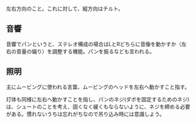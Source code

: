 左右方向のこと。これに対して、縦方向はチルト。

## 音響

音響でパンというと、ステレオ構成の場合はLとRどちらに音像を動かすか（左右の音量の偏り）を調整する機能。パンを振るなども言われる。

  

## 照明

主にムービングに使われる言葉、ムービングのヘッドを左右へ動かすこと指す。

灯体も同様に左右へ動かすことを指し、パンのネジ(ダボを固定するためのネジ)は、シュートのことを考え、固くなく緩くもならないように、ネジを締める必要がある。慣れないうちは忘れがちなので吊り込み時には意識しよう。

